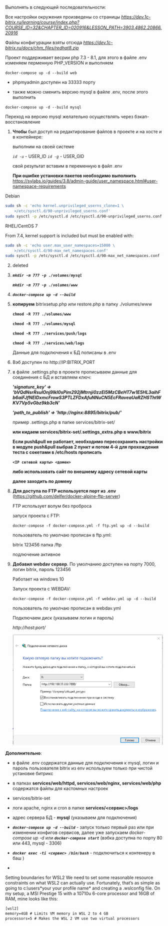 Выполнять в следующей последовательности:

Все настройки окружения произведены со страницы *https://dev.1c-bitrix.ru/learning/course/index.php?COURSE_ID=32&CHAPTER_ID=020916&LESSON_PATH=3903.4862.20866.20916*

Файлы конфигурации взяты отсюда *https://dev.1c-bitrix.ru/docs/chm_files/redhat8.zip*

Проект поддерживает весрии php 7.3 - 8.1, для этого в файле .env изменяем перменную PHP_VERSION и выполняем 

   `docker-compose up -d --build web`

- phpmyadmin доступен на 33333 порту

- также можно сменить версию mysql в файле .env, после этого выполнить

`docker-compose up -d --build mysql`

Переход на версию mysql желательно осуществлять через бэкап-восстановление

1. **Чтобы** был доступ на редактирование файлов в проекте и на хосте и в контейнере:
   
   выполним на своей системе 
   
   *`id -u`* - USER_ID
   *`id -g`* - USER_GID
   

   свой результат вставим в переменную в файл .env
            
   
   **При ошибке установки пакетов необходимо выполнить**
   https://sylabs.io/guides/3.8/admin-guide/user_namespace.html#user-namespace-requirements

Debian   

```bash
sudo sh -c 'echo kernel.unprivileged_userns_clone=1 \
    >/etc/sysctl.d/90-unprivileged_userns.conf'
sudo sysctl -p /etc/sysctl.d /etc/sysctl.d/90-unprivileged_userns.conf
```

   RHEL/CentOS 7

From 7.4, kernel support is included but must be enabled with:


```bash
sudo sh -c 'echo user.max_user_namespaces=15000 \
    >/etc/sysctl.d/90-max_net_namespaces.conf'
sudo sysctl -p /etc/sysctl.d /etc/sysctl.d/90-max_net_namespaces.conf
```




2. deleted
3. ***`mkdir -m 777 -p ./volumes/mysql`***
    
   ***`mkdir -m 777 -p ./volumes/www`***

4. ***`docker-compose up -d --build`***
5.  **копируем** bitrixsetup.php или restore.php в папку ./volumes/www
    
      **`chmod -R 777 ./volumes/www`**

      **`chmod -R 777 ./volumes/mysql`**
      
      **`chmod -R 777 ./services/push/logs`**

      **`chmod -R 777 ./services/web/logs`**

      Данные для подключения к БД пописаны в .env

      
6. Вэб доступен по http://IP:BITRIX_PORT 
   
   

7. в файле .settings.php в проекте прописываем данные для соединения с БД и вставляем ключ: 

      ***'signature_key' => 'bVQdNsrRsulOnj9lkI0sPim292jMtrnji0zzEl5MzCBeHT7w1E5HL3aihFb6aiFJfNEIDxmcFrowS3PTLZFDxAfuNNuCN5EcFRaveaUaRZHSThtWKV7Vp5vGbz9kb3cN'***

      ***'path_to_publish' => 'http://nginx:8895/bitrix/pub/'***

      пример .settings.php в папке services/bitrix-set/
      
      **или кидаем services/bitrix-set/.settings_extra.php в www/bitrix**

      **Если push&pull не работает, необходимо пересохранить настройки в модуле push&pull выбрав 2 пункт  и потом 4-й**
      **для прохождения теста с сокетами в /etc/hosts прописать**

      **`<IP сетевой карты> <домен>`**

      **либо использовать сайт по внешнему адресу сетевой карты**

     **далее заходить по домену**

8. **Для доступа по FTP используется порт из .env** (https://github.com/delfer/docker-alpine-ftp-server)
   
   FTP использует волум без проброса
   
   запуск проекта с FTP:

   `docker-compose -f docker-compose.yml -f ftp.yml up -d --build`

   пользователь по умолчаю прописан в ftp.yml:

   bitrix
   123456
   папка /ftp

   подлючение активное

9. **Добавил webdav сервер**. По умолчанию доступен на порту 7000, логин bitrix, пароль 123456
   
   Работает на windows 10
   
   Запуск проекта с WEBDAV:

   `docker-compose -f docker-compose.yml -f webdav.yml up -d --build`

   пользователь по умолчаю прописан в webdav.yml

   Подключаем диск (указываем логин и пароль)
   
   *http://host:port/*

   ![](./images/webdav.png)


**Дополнительно**:
- в файле .env содержатся данные для подключения к mysql,
  логин и пароль пользователя bitrix из env используем только при чистой установке битрикс
- в папках **services/web/httpd, services/web/nginx, services/web/php** содержатся файлы для кастомных настроек
- services/bitrix-set
- логи apache, nginx и cron в папке **services/<сервис>/logs**
- адрес сервера БД - **mysql** (указываем для подключения)

- ***`docker-compose up -d --build`***  - запуск только первый раз или при изменении конфигов сервисов, далее уже запускаем *docker-compose up -d* или ***`docker-compose start`*** (вэбка доступна по порту 80 или 443, mysql - 3306)
- ***`docker exec -ti <сервис> /bin/bash`*** - подключиться к контенеру в баш )
- 
Setting boundaries for WSL2
We need to set some reasonable resource constraints on what WSL2 can actually use. Fortunately, that’s as simple as going to c:\users\*your your profile name* and creating a .wslconfig file. On my setup, a MSI Prestige 15 with a 10710u 6-core processor and 16GB of RAM, mine looks like this:

```
[wsl2]
memory=4GB # Limits VM memory in WSL 2 to 4 GB
processors=5 # Makes the WSL 2 VM use two virtual processors
```

